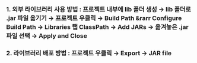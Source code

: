 ### 1. 외부 라이브러리 사용 방법 : 프로젝트 내부에 lib 폴더 생성 &rightarrow; lib 폴더로 .jar 파일 옮기기 &rightarrow; 프로젝트 우클릭 &rightarrow; Build Path &rarr Configure Build Path &rightarrow; Libraries 탭 ClassPath &rightarrow; Add JARs &rightarrow; 옮겨놓은 .jar 파일 선택 &rightarrow; Apply and Close 
### 2. 라이브러리 배포 방법 : 프로젝트 우클릭 &rightarrow; Export &rightarrow; JAR file
